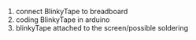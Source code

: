<ol>
  <li>connect BlinkyTape to breadboard</li>
  <li>coding BlinkyTape in arduino</li>
  <li>blinkyTape attached to the screen/possible soldering </li>
</ol>
